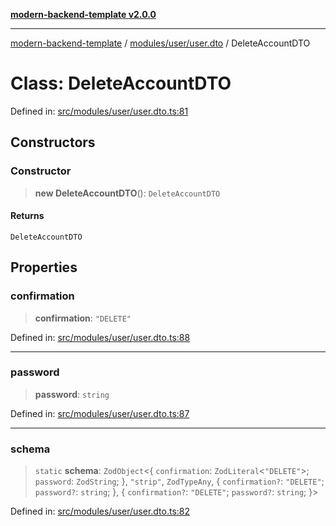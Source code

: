[**modern-backend-template v2.0.0**](../../../../README.md)

***

[modern-backend-template](../../../../modules.md) / [modules/user/user.dto](../README.md) / DeleteAccountDTO

# Class: DeleteAccountDTO

Defined in: [src/modules/user/user.dto.ts:81](https://github.com/maemreyo/saas-4cus-nodejs/blob/2a5b3f3aa11335dfa561e80e1feabb8e6084261e/src/modules/user/user.dto.ts#L81)

## Constructors

### Constructor

> **new DeleteAccountDTO**(): `DeleteAccountDTO`

#### Returns

`DeleteAccountDTO`

## Properties

### confirmation

> **confirmation**: `"DELETE"`

Defined in: [src/modules/user/user.dto.ts:88](https://github.com/maemreyo/saas-4cus-nodejs/blob/2a5b3f3aa11335dfa561e80e1feabb8e6084261e/src/modules/user/user.dto.ts#L88)

***

### password

> **password**: `string`

Defined in: [src/modules/user/user.dto.ts:87](https://github.com/maemreyo/saas-4cus-nodejs/blob/2a5b3f3aa11335dfa561e80e1feabb8e6084261e/src/modules/user/user.dto.ts#L87)

***

### schema

> `static` **schema**: `ZodObject`\<\{ `confirmation`: `ZodLiteral`\<`"DELETE"`\>; `password`: `ZodString`; \}, `"strip"`, `ZodTypeAny`, \{ `confirmation?`: `"DELETE"`; `password?`: `string`; \}, \{ `confirmation?`: `"DELETE"`; `password?`: `string`; \}\>

Defined in: [src/modules/user/user.dto.ts:82](https://github.com/maemreyo/saas-4cus-nodejs/blob/2a5b3f3aa11335dfa561e80e1feabb8e6084261e/src/modules/user/user.dto.ts#L82)
